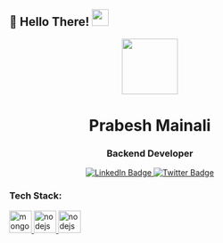 ## :rainbow: Hello There! <img src="https://raw.githubusercontent.com/iampavangandhi/iampavangandhi/master/gifs/Hi.gif" width="30px">
<div id="header" align="center">
  <img src="https://media.giphy.com/media/M9gbBd9nbDrOTu1Mqx/giphy.gif" width="100"/>
</div>
<h1 align="center">Prabesh Mainali</h1>
<h3 align="center">Backend Developer</h3>

<div id="badges" align="center" >
  <a href="https://www.linkedin.com/in/prabesh-mainali-498791203/">
    <img src="https://img.shields.io/badge/LinkedIn-blue?style=for-the-badge&logo=linkedin&logoColor=white" alt="LinkedIn Badge"/>
  </a>
  <a href="https://twitter.com/PrabeshMainali">
    <img src="https://img.shields.io/badge/Twitter-blue?style=for-the-badge&logo=twitter&logoColor=white" alt="Twitter Badge"/>
  </a>
    </a>
</div>

<div id= "skills">
 <h3 align="left">Tech Stack: </h3>
<p align="left"> 
  <a href="https://www.mongodb.com/" target="_blank"> <img src="https://www.vectorlogo.zone/logos/mongodb/mongodb-icon.svg" alt="mongodb" width="40" height="40"/> </a> 
  <a href="https://nodejs.org" target="_blank"> <img src="https://www.vectorlogo.zone/logos/nodejs/nodejs-icon.svg" alt="nodejs" width="40" height="40"/> </a> 
  <a href="https://nodejs.org" target="_blank"> <img src="https://www.vectorlogo.zone/logos/redis/redis-ar21.svg" alt="nodejs" width="40" height="40"/> </a> 
  
  </p>
  </div>
<!--
**PrabeshIO/PrabeshIO** is a ✨ _special_ ✨ repository because its `README.md` (this file) appears on your GitHub profile.

Here are some ideas to get you started:

🔭 I’m currently working on ...
- 🌱 I’m currently learning ...
- 👯 I’m looking to collaborate on ...
- 🤔 I’m looking for help with ...
- 💬 Ask me about ...
- 📫 How to reach me: ...
- 😄 Pronouns: ...
- ⚡ Fun fact: ...
-->
